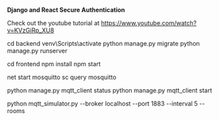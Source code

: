 **Django and React Secure Authentication**

Check out the youtube tutorial at https://www.youtube.com/watch?v=KVzGiRp_XU8

cd backend
venv\Scripts\activate
python manage.py migrate
python manage.py runserver

cd frontend
npm install
npm start


net start mosquitto
sc query mosquitto

python manage.py mqtt_client status
python manage.py mqtt_client start

 python mqtt_simulator.py --broker localhost --port 1883 --interval 5 --rooms 